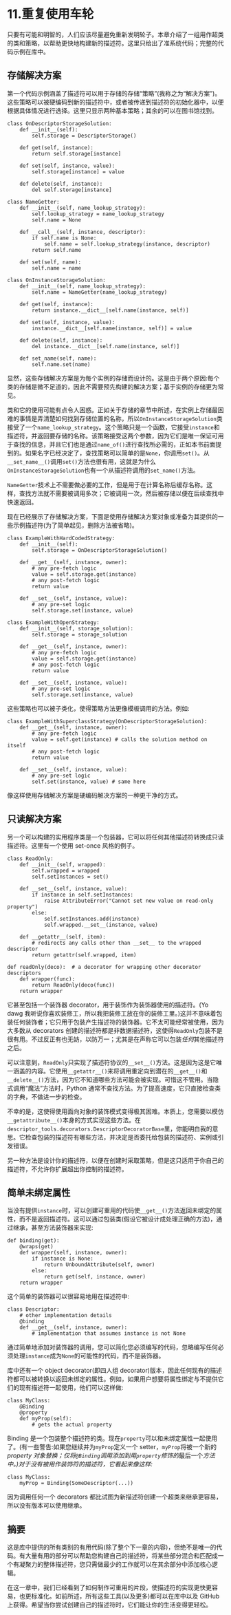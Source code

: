 # 11.重复使用车轮

只要有可能和明智的，人们应该尽量避免重新发明轮子。本章介绍了一组用作超类的类和策略，以帮助更快地构建新的描述符。这里只给出了准系统代码；完整的代码示例在库中。

## 存储解决方案

第一个代码示例涵盖了描述符可以用于存储的存储“策略”(我称之为“解决方案”)。这些策略可以被硬编码到新的描述符中，或者被传递到描述符的初始化器中，以便根据具体情况进行选择。这里只显示两种基本策略；其余的可以在图书馆找到。

```
class OnDescriptorStorageSolution:
    def __init__(self):
        self.storage = DescriptorStorage()

    def get(self, instance):
        return self.storage[instance]

    def set(self, instance, value):
        self.storage[instance] = value

    def delete(self, instance):
        del self.storage[instance]

class NameGetter:
    def __init__(self, name_lookup_strategy):
        self.lookup_strategy = name_lookup_strategy
        self.name = None

    def __call__(self, instance, descriptor):
        if self.name is None:
            self.name = self.lookup_strategy(instance, descriptor)
        return self.name

    def set(self, name):
        self.name = name

class OnInstanceStorageSolution:
    def __init__(self, name_lookup_strategy):
        self.name = NameGetter(name_lookup_strategy)

    def get(self, instance):
        return instance.__dict__[self.name(instance, self)]

    def set(self, instance, value):
        instance.__dict__[self.name(instance, self)] = value

    def delete(self, instance):
        del instance.__dict__[self.name(instance, self)]

    def set_name(self, name):
        self.name.set(name)

```

显然，这些存储解决方案是为每个实例的存储而设计的。这是由于两个原因:每个类的存储是微不足道的，因此不需要预先构建的解决方案；基于实例的存储更为常见。

类和它的使用可能有点令人困惑。正如关于存储的章节中所述，在实例上存储最困难的事情是弄清楚如何找到存储位置的名称，所以`OnInstanceStorageSolution`类接受了一个`name_lookup_strategy`。这个策略只是一个函数，它接受`instance`和描述符，并返回要存储的名称。该策略接受这两个参数，因为它们是唯一保证可用于查找的信息，并且它们也是通过`name_of()`进行查找所必需的，正如本书前面提到的。如果名字已经决定了，查找策略可以简单的是`None`，你调用`set()`。从`__set_name__()`调用`set()`方法也很有用，这就是为什么`OnInstanceStorageSolution`也有一个从描述符调用的`set_name()`方法。

`NameGetter`技术上不需要做必要的工作，但是用于在计算名称后缓存名称。这样，查找方法就不需要被调用多次；它被调用一次，然后被存储以便在后续查找中快速返回。

现在已经展示了存储解决方案，下面是使用存储解决方案对象或准备为其提供的一些示例描述符(为了简单起见，删除方法被省略)。

```
class ExampleWithHardCodedStrategy:
    def __init__(self):
        self.storage = OnDescriptorStorageSolution()

    def __get__(self, instance, owner):
        # any pre-fetch logic
        value = self.storage.get(instance)
        # any post-fetch logic
        return value

    def __set__(self, instance, value):
        # any pre-set logic
        self.storage.set(instance, value)

class ExampleWithOpenStrategy:
    def __init__(self, storage_solution):
        self.storage = storage_solution

    def __get__(self, instance, owner):
        # any pre-fetch logic
        value = self.storage.get(instance)
        # any post-fetch logic
        return value

    def __set__(self, instance, value):
        # any pre-set logic
        self.storage.set(instance, value)

```

这些策略也可以被子类化，使得策略方法更像模板调用的方法。例如:

```
class ExampleWithSuperclassStrategy(OnDescriptorStorageSolution):
    def __get__(self, instance, owner):
        # any pre-fetch logic
        value = self.get(instance) # calls the solution method on itself
        # any post-fetch logic
        return value

    def __set__(self, instance, value):
        # any pre-set logic
        self.set(instance, value) # same here

```

像这样使用存储解决方案是硬编码解决方案的一种更干净的方式。

## 只读解决方案

另一个可以构建的实用程序类是一个包装器，它可以将任何其他描述符转换成只读描述符。这里有一个使用 set-once 风格的例子。

```
class ReadOnly:
    def __init__(self, wrapped):
        self.wrapped = wrapped
        self.setInstances = set()

    def __set__(self, instance, value):
        if instance in self.setInstances:
            raise AttributeError("Cannot set new value on read-only property")
        else:
            self.setInstances.add(instance)
            self.wrapped.__set__(instance, value)

    def __getattr__(self, item):
        # redirects any calls other than __set__ to the wrapped descriptor
        return getattr(self.wrapped, item)

def readOnly(deco):  # a decorator for wrapping other decorator descriptors
    def wrapper(func):
        return ReadOnly(deco(func))
    return wrapper

```

它甚至包括一个装饰器 decorator，用于装饰作为装饰器使用的描述符。(Yo dawg 我听说你喜欢装修工，所以我把装修工放在你的装修工里。)这并不意味着包装任何装饰者；它只用于包装产生描述符的装饰器。它不太可能经常被使用，因为大多数从 decorators 创建的描述符都是非数据描述符，这使得`ReadOnly`包装不是很有用。不过反正有也无妨，以防万一；尤其是在声称它可以包装*任何*其他描述符之后。

可以注意到，`ReadOnly`只实现了描述符协议的`__set__()`方法。这是因为这是它唯一涵盖的内容。它使用`__getattr__()`来将调用重定向到潜在的`__get__()`和`__delete__()`方法，因为它不知道哪些方法可能会被实现。可惜这不管用。当隐式调用“魔法”方法时，Python 通常不查找方法。为了提高速度，它只直接检查类的字典，不做进一步的检查。

不幸的是，这使得使用面向对象的装饰模式变得极其困难。本质上，您需要以模仿`__getattribute__()`本身的方式实现这些方法。在`descriptor_tools.decorators.DescriptorDecoratorBase`里，你能明白我的意思。它检查包装的描述符有哪些方法，并决定是否委托给包装的描述符、实例或引发错误。

另一种方法是设计你的描述符，以便在创建时采取策略，但是这只适用于你自己的描述符，不允许你扩展超出你控制的描述符。

## 简单未绑定属性

当没有提供`instance`时，可以创建可重用的代码使`__get__()`方法返回未绑定的属性，而不是返回描述符。这可以通过包装类(假设它被设计成处理正确的方法)，通过继承，甚至方法装饰器来实现:

```
def binding(get):
    @wraps(get)
    def wrapper(self, instance, owner):
        if instance is None:
            return UnboundAttribute(self, owner)
        else:
            return get(self, instance, owner)
    return wrapper

```

这个简单的装饰器可以很容易地用在描述符中:

```
class Descriptor:
    # other implementation details
    @binding
    def __get__(self, instance, owner):
        # implementation that assumes instance is not None

```

通过简单地添加对装饰器的调用，您可以简化您必须编写的代码，忽略编写任何必须处理`instance`成为`None`的可能性的代码，而不是装饰器。

库中还有一个 object decorator(即四人组 decorator)版本，因此任何现有的描述符都可以被转换以返回未绑定的属性。例如，如果用户想要将属性绑定与不提供它们的现有描述符一起使用，他们可以这样做:

```
class MyClass:
    @Binding
    @property
    def myProp(self):
        # gets the actual property

```

Binding 是一个包装整个描述符的类。现在`property`可以和未绑定属性一起使用了。(有一些警告:如果您继续并为`myProp`定义一个 setter，`myProp`将被一个新的*property 对象替换；仅将`@Binding`调用添加到用`property`修饰的*最后一个*方法中。)对于没有被用作装饰符的描述符，它看起来像这样:*

```
class MyClass:
    myProp = Binding(SomeDescriptor(...))

```

因为调用任何一个 decorators 都比试图为新描述符创建一个超类来继承更容易，所以没有版本可以使用继承。

## 摘要

这是库中提供的所有类别的有用代码(除了整个下一章的内容)，但绝不是唯一的代码。有大量有用的部分可以帮助您构建自己的描述符，将某些部分混合和匹配成一个有凝聚力的整体描述符，您只需做最少的工作就可以在其余部分中添加核心逻辑。

在这一章中，我们已经看到了如何制作可重用的片段，使描述符的实现更快更容易，也更标准化。如前所述，所有这些工具(以及更多)都可以在库中以及 GitHub 上获得。希望当你尝试创建自己的描述符时，它们能让你的生活变得更轻松。